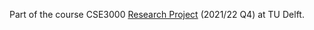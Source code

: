Part of the course CSE3000 [Research Project](https://github.com/TU-Delft-CSE/Research-Project) (2021/22 Q4) at TU Delft.
